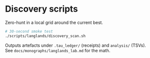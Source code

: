 # Discovery scripts

Zero-hunt in a local grid around the current best.

```bash
# 30-second smoke test
./scripts/langlands/discovery_scan.sh
```

Outputs artefacts under `.tau_ledger/` (receipts) and `analysis/` (TSVs).  
See `docs/monographs/langlands_lab.md` for the math.
